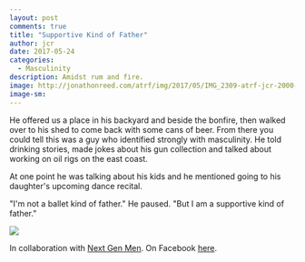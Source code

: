 ```yaml
---
layout: post
comments: true
title: "Supportive Kind of Father"
author: jcr
date: 2017-05-24
categories:
  - Masculinity
description: Amidst rum and fire.
image: http://jonathonreed.com/atrf/img/2017/05/IMG_2309-atrf-jcr-2000-web.jpg
image-sm:
---
```


He offered us a place in his backyard and beside the bonfire, then walked over to his shed to come back with some cans of beer. From there you could tell this was a guy who identified strongly with masculinity. He told drinking stories, made jokes about his gun collection and talked about working on oil rigs on the east coast.

At one point he was talking about his kids and he mentioned going to his daughter's upcoming dance recital.

"I'm not a ballet kind of father." He paused. "But I am a supportive kind of father."

<img src="http://jonathonreed.com/atrf/img/2017/05/IMG_2301-atrf-jcr-2000-web.jpg">

In collaboration with <a href="http://nextgenmen.ca" target="blank">Next Gen Men</a>. On Facebook <a href="https://www.facebook.com/chairsandtablesorg/photos/a.440181209457967.1073741828.258601667615923/947511095391640/?type=3&theater" target="blank">here</a>.